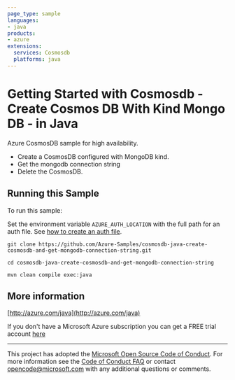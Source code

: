 ```yaml
---
page_type: sample
languages:
- java
products:
- azure
extensions:
  services: Cosmosdb
  platforms: java
---
```


# Getting Started with Cosmosdb - Create Cosmos DB With Kind Mongo DB - in Java #


  Azure CosmosDB sample for high availability.
   - Create a CosmosDB configured with MongoDB kind.
   - Get the mongodb connection string
   - Delete the CosmosDB.
 

## Running this Sample ##

To run this sample:

Set the environment variable `AZURE_AUTH_LOCATION` with the full path for an auth file. See [how to create an auth file](https://github.com/Azure/azure-libraries-for-java/blob/master/AUTH.md).

    git clone https://github.com/Azure-Samples/cosmosdb-java-create-cosmosdb-and-get-mongodb-connection-string.git

    cd cosmosdb-java-create-cosmosdb-and-get-mongodb-connection-string

    mvn clean compile exec:java

## More information ##

[http://azure.com/java](http://azure.com/java)

If you don't have a Microsoft Azure subscription you can get a FREE trial account [here](http://go.microsoft.com/fwlink/?LinkId=330212)

---

This project has adopted the [Microsoft Open Source Code of Conduct](https://opensource.microsoft.com/codeofconduct/). For more information see the [Code of Conduct FAQ](https://opensource.microsoft.com/codeofconduct/faq/) or contact [opencode@microsoft.com](mailto:opencode@microsoft.com) with any additional questions or comments.